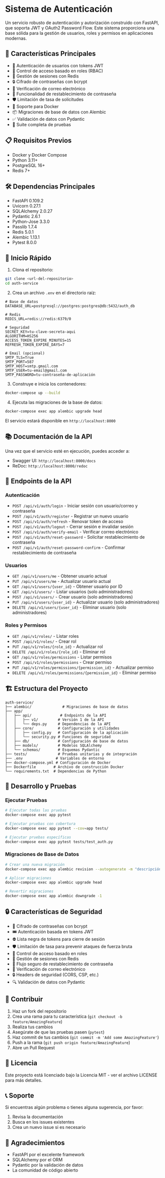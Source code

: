 # Sistema de Autenticación

Un servicio robusto de autenticación y autorización construido con FastAPI, que soporta JWT y OAuth2 Password Flow. Este sistema proporciona una base sólida para la gestión de usuarios, roles y permisos en aplicaciones modernas.

## 🚀 Características Principales

- 🔐 Autenticación de usuarios con tokens JWT
- 👥 Control de acceso basado en roles (RBAC)
- 💾 Gestión de sesiones con Redis
- 🔒 Cifrado de contraseñas con bcrypt
- 📧 Verificación de correo electrónico
- 🔄 Funcionalidad de restablecimiento de contraseña
- 🛡️ Limitación de tasa de solicitudes
- 🐳 Soporte para Docker
- 📦 Migraciones de base de datos con Alembic
- ✅ Validación de datos con Pydantic
- 🧪 Suite completa de pruebas

## 📋 Requisitos Previos

- Docker y Docker Compose
- Python 3.11+
- PostgreSQL 16+
- Redis 7+

## 🛠️ Dependencias Principales

- FastAPI 0.109.2
- Uvicorn 0.27.1
- SQLAlchemy 2.0.27
- Pydantic 2.6.1
- Python-Jose 3.3.0
- Passlib 1.7.4
- Redis 5.0.1
- Alembic 1.13.1
- Pytest 8.0.0

## 🚀 Inicio Rápido

1. Clona el repositorio:
```bash
git clone <url-del-repositorio>
cd auth-service
```

2. Crea un archivo `.env` en el directorio raíz:
```env
# Base de datos
DATABASE_URL=postgresql://postgres:postgres@db:5432/auth_db

# Redis
REDIS_URL=redis://redis:6379/0

# Seguridad
SECRET_KEY=tu-clave-secreta-aqui
ALGORITHM=HS256
ACCESS_TOKEN_EXPIRE_MINUTES=15
REFRESH_TOKEN_EXPIRE_DAYS=7

# Email (opcional)
SMTP_TLS=True
SMTP_PORT=587
SMTP_HOST=smtp.gmail.com
SMTP_USER=tu-email@gmail.com
SMTP_PASSWORD=tu-contraseña-de-aplicación
```

3. Construye e inicia los contenedores:
```bash
docker-compose up --build
```

4. Ejecuta las migraciones de la base de datos:
```bash
docker-compose exec app alembic upgrade head
```

El servicio estará disponible en `http://localhost:8000`

## 📚 Documentación de la API

Una vez que el servicio esté en ejecución, puedes acceder a:
- Swagger UI: `http://localhost:8000/docs`
- ReDoc: `http://localhost:8000/redoc`

## 🔌 Endpoints de la API

### Autenticación
- `POST /api/v1/auth/login` - Iniciar sesión con usuario/correo y contraseña
- `POST /api/v1/auth/register` - Registrar un nuevo usuario
- `POST /api/v1/auth/refresh` - Renovar token de acceso
- `POST /api/v1/auth/logout` - Cerrar sesión e invalidar sesión
- `POST /api/v1/auth/verify-email` - Verificar correo electrónico
- `POST /api/v1/auth/reset-password` - Solicitar restablecimiento de contraseña
- `POST /api/v1/auth/reset-password-confirm` - Confirmar restablecimiento de contraseña

### Usuarios
- `GET /api/v1/users/me` - Obtener usuario actual
- `PUT /api/v1/users/me` - Actualizar usuario actual
- `GET /api/v1/users/{user_id}` - Obtener usuario por ID
- `GET /api/v1/users/` - Listar usuarios (solo administradores)
- `POST /api/v1/users/` - Crear usuario (solo administradores)
- `PUT /api/v1/users/{user_id}` - Actualizar usuario (solo administradores)
- `DELETE /api/v1/users/{user_id}` - Eliminar usuario (solo administradores)

### Roles y Permisos
- `GET /api/v1/roles/` - Listar roles
- `POST /api/v1/roles/` - Crear rol
- `PUT /api/v1/roles/{role_id}` - Actualizar rol
- `DELETE /api/v1/roles/{role_id}` - Eliminar rol
- `GET /api/v1/roles/permissions` - Listar permisos
- `POST /api/v1/roles/permissions` - Crear permiso
- `PUT /api/v1/roles/permissions/{permission_id}` - Actualizar permiso
- `DELETE /api/v1/roles/permissions/{permission_id}` - Eliminar permiso

## 🏗️ Estructura del Proyecto

```
auth-service/
├── alembic/              # Migraciones de base de datos
├── app/
│   ├── api/             # Endpoints de la API
│   │   ├── v1/         # Versión 1 de la API
│   │   └── deps.py     # Dependencias de la API
│   ├── core/           # Configuración y utilidades
│   │   ├── config.py   # Configuración de la aplicación
│   │   └── security.py # Funciones de seguridad
│   ├── db/             # Configuración de base de datos
│   ├── models/         # Modelos SQLAlchemy
│   └── schemas/        # Esquemas Pydantic
├── tests/              # Pruebas unitarias y de integración
├── .env               # Variables de entorno
├── docker-compose.yml # Configuración de Docker
├── Dockerfile        # Archivo de construcción Docker
└── requirements.txt  # Dependencias de Python
```

## 🧪 Desarrollo y Pruebas

### Ejecutar Pruebas
```bash
# Ejecutar todas las pruebas
docker-compose exec app pytest

# Ejecutar pruebas con cobertura
docker-compose exec app pytest --cov=app tests/

# Ejecutar pruebas específicas
docker-compose exec app pytest tests/test_auth.py
```

### Migraciones de Base de Datos
```bash
# Crear una nueva migración
docker-compose exec app alembic revision --autogenerate -m "descripción"

# Aplicar migraciones
docker-compose exec app alembic upgrade head

# Revertir migraciones
docker-compose exec app alembic downgrade -1
```

## 🔒 Características de Seguridad

- 🔐 Cifrado de contraseñas con bcrypt
- 🎟️ Autenticación basada en tokens JWT
- ⛔ Lista negra de tokens para cierre de sesión
- 🛡️ Limitación de tasa para prevenir ataques de fuerza bruta
- 👥 Control de acceso basado en roles
- 💾 Gestión de sesiones con Redis
- 🔄 Flujo seguro de restablecimiento de contraseña
- 📧 Verificación de correo electrónico
- 🔒 Headers de seguridad (CORS, CSP, etc.)
- 🔍 Validación de datos con Pydantic

## 🤝 Contribuir

1. Haz un fork del repositorio
2. Crea una rama para tu característica (`git checkout -b feature/AmazingFeature`)
3. Realiza tus cambios
4. Asegúrate de que las pruebas pasen (`pytest`)
5. Haz commit de tus cambios (`git commit -m 'Add some AmazingFeature'`)
6. Push a la rama (`git push origin feature/AmazingFeature`)
7. Abre un Pull Request

## 📝 Licencia

Este proyecto está licenciado bajo la Licencia MIT - ver el archivo LICENSE para más detalles.

## 📞 Soporte

Si encuentras algún problema o tienes alguna sugerencia, por favor:
1. Revisa la documentación
2. Busca en los issues existentes
3. Crea un nuevo issue si es necesario

## 🙏 Agradecimientos

- FastAPI por el excelente framework
- SQLAlchemy por el ORM
- Pydantic por la validación de datos
- La comunidad de código abierto 